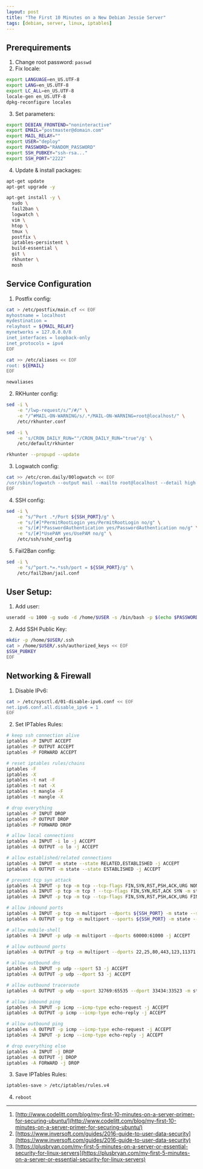 ```yaml
---
layout: post
title: "The First 10 Minutes on a New Debian Jessie Server"
tags: [debian, server, linux, iptables]
---
```


## Prerequirements
1. Change root password: `passwd`
2. Fix locale:
```bash
export LANGUAGE=en_US.UTF-8
export LANG=en_US.UTF-8
export LC_ALL=en_US.UTF-8
locale-gen en_US.UTF-8
dpkg-reconfigure locales
```

3. Set parameters:
```bash
export DEBIAN_FRONTEND="noninteractive"
export EMAIL="postmaster@domain.com"
export MAIL_RELAY=""
export USER="deploy"
export PASSWORD="RANDOM_PASSWORD"
export SSH_PUBKEY="ssh-rsa..."
export SSH_PORT="2222"
```

4. Update & install packages:

```bash
apt-get update
apt-get upgrade -y

apt-get install -y \
  sudo \
  fail2ban \
  logwatch \
  vim \
  htop \
  tmux \
  postfix \
  iptables-persistent \
  build-essential \
  git \
  rkhunter \
  mosh
```

## Service Configuration

1. Postfix config:
```bash
cat > /etc/postfix/main.cf << EOF
myhostname = localhost
mydestination =
relayhost = ${MAIL_RELAY}
mynetworks = 127.0.0.0/8
inet_interfaces = loopback-only
inet_protocols = ipv4
EOF
```
```bash
cat >> /etc/aliases << EOF
root: ${EMAIL}
EOF
```
```bash
newaliases
```

2. RKHunter config:
```bash
sed -i \
    -e "/lwp-request/s/^/#/" \
    -e "/^#MAIL-ON-WARNING/s/.*/MAIL-ON-WARNING=root@localhost/" \
    /etc/rkhunter.conf
```
```bash
sed -i \
    -e 's/CRON_DAILY_RUN=""/CRON_DAILY_RUN="true"/g' \
    /etc/default/rkhunter
```
```bash
rkhunter --propupd --update
```

3. Logwatch config:
```bash
cat >> /etc/cron.daily/00logwatch << EOF
/usr/sbin/logwatch --output mail --mailto root@localhost --detail high
EOF
```

4. SSH config:
```bash
sed -i \
    -e "s/^Port .*/Port ${SSH_PORT}/g" \
    -e "s/[#]*PermitRootLogin yes/PermitRootLogin no/g" \
    -e "s/[#]*PasswordAuthentication yes/PasswordAuthentication no/g" \
    -e "s/[#]*UsePAM yes/UsePAM no/g" \
    /etc/ssh/sshd_config
```

5. Fail2Ban config:
```bash
sed -i \
    -e "s/^port.*=.*ssh/port = ${SSH_PORT}/g" \
    /etc/fail2ban/jail.conf
```

## User Setup:

1. Add user:
```bash
useradd -u 1000 -g sudo -d /home/$USER -s /bin/bash -p $(echo $PASSWORD | openssl passwd -1 -stdin) $USER
```

2. Add SSH Public Key:
```bash
mkdir -p /home/$USER/.ssh
cat > /home/$USER/.ssh/authorized_keys << EOF
$SSH_PUBKEY
EOF
```

## Networking & Firewall

1. Disable IPv6:
```bash
cat > /etc/sysctl.d/01-disable-ipv6.conf << EOF
net.ipv6.conf.all.disable_ipv6 = 1
EOF
```

2. Set IPTables Rules:

```bash
# keep ssh connection alive
iptables -P INPUT ACCEPT
iptables -P OUTPUT ACCEPT
iptables -P FORWARD ACCEPT

# reset iptables rules/chains
iptables -F
iptables -X
iptables -t nat -F
iptables -t nat -X
iptables -t mangle -F
iptables -t mangle -X

# drop everything
iptables -P INPUT DROP
iptables -P OUTPUT DROP
iptables -P FORWARD DROP

# allow local connections
iptables -A INPUT -i lo -j ACCEPT
iptables -A OUTPUT -o lo -j ACCEPT

# allow established/related connections
iptables -A INPUT -m state --state RELATED,ESTABLISHED -j ACCEPT
iptables -A OUTPUT -m state --state ESTABLISHED -j ACCEPT

# prevent tcp syn attack
iptables -A INPUT -p tcp -m tcp --tcp-flags FIN,SYN,RST,PSH,ACK,URG NONE -j DROP
iptables -A INPUT -p tcp -m tcp ! --tcp-flags FIN,SYN,RST,ACK SYN -m state --state NEW -j DROP
iptables -A INPUT -p tcp -m tcp --tcp-flags FIN,SYN,RST,PSH,ACK,URG FIN,SYN,RST,PSH,ACK,URG -j DROP

# allow inbound ports
iptables -A INPUT -p tcp -m multiport --dports ${SSH_PORT} -m state --state NEW,ESTABLISHED -j ACCEPT
iptables -A OUTPUT -p tcp -m multiport --sports ${SSH_PORT} -m state --state ESTABLISHED -j ACCEPT

# allow mobile-shell
iptables -A INPUT -p udp -m multiport --dports 60000:61000 -j ACCEPT

# allow outbound ports
iptables -A OUTPUT -p tcp -m multiport --dports 22,25,80,443,123,11371 -m state --state NEW -j ACCEPT

# allow outbound dns
iptables -A INPUT -p udp --sport 53 -j ACCEPT
iptables -A OUTPUT -p udp --dport 53 -j ACCEPT

# allow outbound traceroute
iptables -A OUTPUT -p udp --sport 32769:65535 --dport 33434:33523 -m state --state NEW -j ACCEPT

# allow inbound ping
iptables -A INPUT -p icmp --icmp-type echo-request -j ACCEPT
iptables -A OUTPUT -p icmp --icmp-type echo-reply -j ACCEPT

# allow outbound ping
iptables -A OUTPUT -p icmp --icmp-type echo-request -j ACCEPT
iptables -A INPUT -p icmp --icmp-type echo-reply -j ACCEPT

# drop everything else
iptables -A INPUT -j DROP
iptables -A OUTPUT -j DROP
iptables -A FORWARD -j DROP
```

3. Save IPTables Rules:
```bash
iptables-save > /etc/iptables/rules.v4
```

4. `reboot`

---
1. [http://www.codelitt.com/blog/my-first-10-minutes-on-a-server-primer-for-securing-ubuntu/](http://www.codelitt.com/blog/my-first-10-minutes-on-a-server-primer-for-securing-ubuntu/)
2. [https://www.inversoft.com/guides/2016-guide-to-user-data-security](https://www.inversoft.com/guides/2016-guide-to-user-data-security)
3. [https://plusbryan.com/my-first-5-minutes-on-a-server-or-essential-security-for-linux-servers](https://plusbryan.com/my-first-5-minutes-on-a-server-or-essential-security-for-linux-servers)
